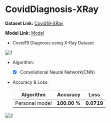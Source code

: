 # CovidDiagnosis-XRay

  **Dataset Link:** [Covid19-XRay](https://www.kaggle.com/pranavraikokte/covid19-image-dataset)
  
  **Model Link:** [Model](https://drive.google.com/drive/folders/1T2nxj_R8dLHoP_Kz9gQ9YCDAsIcUHjW1?usp=sharing)
  

  - Covid19 Diagnosis using X-Ray Dataset

   ![1](https://user-images.githubusercontent.com/88143329/155208311-73576e59-ba6b-466b-96dc-71999673fffc.png)
 
  - Algorithm:
    - [x]  Convolutional Neural Network(CNN)

  - Accuracy & Loss:

      Algorithm | Accuracy | Loss |
    ------------- | ------------- | ------------- |
    Personal model | **100.00 %** | **0.0719** |
    
   ![2](https://user-images.githubusercontent.com/88143329/155209236-90e39484-faf9-4b9d-a3a7-a7ba4cae2d0d.png)
